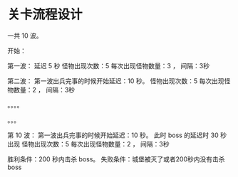 
# 关卡流程设计

一共 10 波。

开始：

第一波：
延迟 5 秒
怪物出现次数：5
每次出现怪物数量：3 ， 间隔：3秒

第二波：
第一波出兵完事的时候开始延迟：10 秒。
怪物出现次数：5
每次出现怪物数量：2 ， 间隔：3秒

。。。。


。。。


第 10 波：
第一波出兵完事的时候开始延迟：10 秒。 此时 boss 的延迟时 30 秒 出现
怪物出现次数：5
每次出现怪物数量：2 ， 间隔：3秒

胜利条件：200 秒内击杀 boss。
失败条件：城堡被灭了或者200秒内没有击杀 boss



 